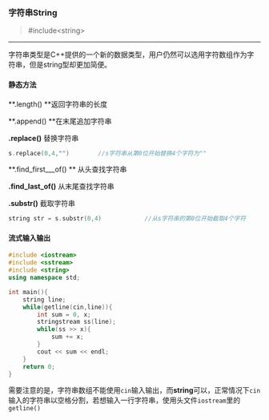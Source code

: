 ### 字符串String

> \#include&lt;string&gt;

---

字符串类型是C++提供的一个新的数据类型，用户仍然可以选用字符数组作为字符串，但是string型却更加简便。

#### 静态方法

**.length\(\)  **返回字符串的长度

**.append\(\) **在末尾追加字符串

**.replace\(\)** 替换字符串

```cpp
s.replace(0,4,"")        //s字符串从第0位开始替换4个字符为""
```

**.find\_first\_\_\_of\(\) ** 从头查找字符串

**.find\_last\_of\(\)**  从末尾查找字符串

**.substr\(\)**   截取字符串

```cpp
string str = s.substr(0,4)            //从s字符串的第0位开始截取4个字符
```

#### 流式输入输出

```cpp
#include <iostream>
#include <sstream>
#include <string>
using namespace std;

int main(){
    string line;
    while(getline(cin,line)){
        int sum = 0, x;
        stringstream ss(line);
        while(ss >> x){
            sum += x;
        }
        cout << sum << endl;
    }
    return 0;
}
```

需要注意的是，字符串数组不能使用`cin`输入输出，而**string**可以，正常情况下`cin`输入的字符串以空格分割，若想输入一行字符串，使用头文件`iostream`里的 `getline()`

